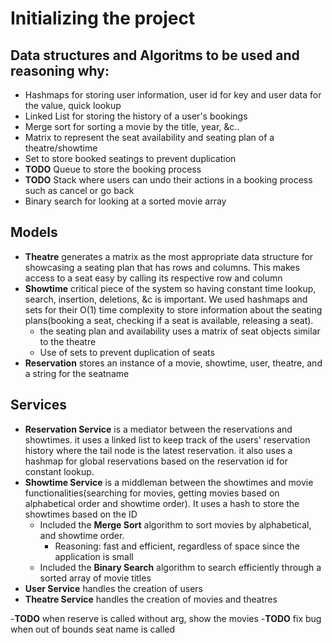 # Initializing the project

## Data structures and Algoritms to be used and reasoning why:
- Hashmaps for storing user information, user id for key and user data for the value, quick lookup
- Linked List for storing the history of a user's bookings
- Merge sort for sorting a movie by the title, year, &c..
- Matrix to represent the seat availability and seating plan of a theatre/showtime
- Set to store booked seatings to prevent duplication
- **TODO** Queue to store the booking process
- **TODO** Stack where users can undo their actions in a booking process such as cancel or go back
- Binary search for looking at a sorted movie array

## Models
- **Theatre** generates a matrix as the most appropriate data structure for showcasing a seating plan that has rows and columns. This makes access to a seat easy by calling its respective row and column
- **Showtime** critical piece of the system so having constant time lookup, search, insertion, deletions, &c is important. We used hashmaps and sets for their O(1) time complexity to store information about the seating plans(booking a seat, checking if a seat is available, releasing a seat).
    - the seating plan and availability uses a matrix of seat objects similar to the theatre
    - Use of sets to prevent duplication of seats
- **Reservation** stores an instance of a movie, showtime, user, theatre, and a string for the seatname

## Services
- **Reservation Service** is a mediator between the reservations and showtimes. it uses a linked list to keep track of the users' reservation history where the tail node is the latest reservation. it also uses a hashmap for global reservations based on the reservation id for constant lookup.
- **Showtime Service** is a middleman between the showtimes and movie functionalities(searching for movies, getting movies based on alphabetical order and showtime order). It uses a hash to store the showtimes based on the ID
    - Included the **Merge Sort** algorithm to sort movies by alphabetical, and showtime order.
        - Reasoning: fast and efficient, regardless of space since the application is small
    - Included the **Binary Search** algorithm to search efficiently through a sorted array of movie titles
- **User Service** handles the creation of users
- **Theatre Service** handles the creation of movies and theatres


-**TODO** when reserve is called without arg, show the movies
-**TODO** fix bug when out of bounds seat name is called